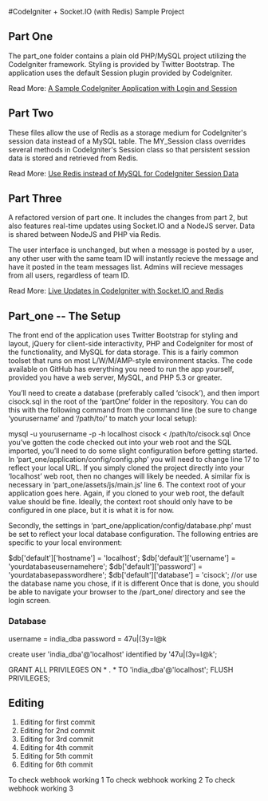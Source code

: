 #CodeIgniter + Socket.IO (with Redis) Sample Project


## Part One
The part\_one folder contains a plain old PHP/MySQL project utilizing the CodeIgniter framework. Styling is provided by Twitter Bootstrap.  The application uses the default Session plugin provided by CodeIgniter.

Read More: [A Sample CodeIgniter Application with Login and Session](http://ericterpstra.com/2013/03/a-sample-codeigniter-application-with-login-and-session/ "Part One Blog Link")
 
## Part Two
These files allow the use of Redis as a storage medium for CodeIgniter's session data instead of a MySQL table.  The MY\_Session class overrides several methods in CodeIgniter's Session class so that persistent session data is stored and retrieved from Redis.

Read More: [Use Redis instead of MySQL for CodeIgniter Session Data](http://ericterpstra.com/2013/03/use-redis-instead-of-mysql-for-codeigniter-session-data/)

## Part Three
A refactored version of part one.  It includes the changes from part 2, but also features real-time updates using Socket.IO and a NodeJS server.  Data is shared between NodeJS and PHP via Redis.

The user interface is unchanged, but when a message is posted by a user, any other user with the same team ID will instantly recieve the message and have it posted in the team messages list.  Admins will recieve messages from all users, regardless of team ID.  

Read More: [Live Updates in CodeIgniter with Socket.IO and Redis](http://ericterpstra.com/2013/04/live-updates-in-codeigniter-with-socket-io-and-redis/)




## Part_one -- The Setup

The front end of the application uses Twitter Bootstrap for styling and layout, jQuery for client-side interactivity, PHP and CodeIgniter for most of the functionality, and MySQL for data storage. This is a fairly common toolset that runs on most L/W/M/AMP-style environment stacks. The code available on GitHub has everything you need to run the app yourself, provided you have a web server, MySQL, and PHP 5.3 or greater.

You’ll need to create a database (preferably called ‘cisock’), and then import cisock.sql in the root of the ‘partOne’ folder in the repository. You can do this with the following command from the command line (be sure to change ‘yourusername’ and ‘/path/to/’ to match your local setup):

mysql -u yourusername -p -h localhost cisock < /path/to/cisock.sql
Once you’ve gotten the code checked out into your web root and the SQL imported, you’ll need to do some slight configuration before getting started. In ‘part_one/application/config/config.php’ you will need to change line 17 to reflect your local URL. If you simply cloned the project directly into your ‘localhost’ web root, then no changes will likely be needed. A similar fix is necessary in ‘part_one/assets/js/main.js’ line 6. The context root of your application goes here. Again, if you cloned to your web root, the default value should be fine. Ideally, the context root should only have to be configured in one place, but it is what it is for now.

Secondly, the settings in ‘part_one/application/config/database.php’ must be set to reflect your local database configuration. The following entries are specific to your local environment:

$db['default']['hostname'] = 'localhost';
$db['default']['username'] = 'yourdatabaseusernamehere';
$db['default']['password'] = 'yourdatabasepasswordhere';
$db['default']['database'] = 'cisock'; //or use the database name you chose, if it is different
Once that is done, you should be able to navigate your browser to the /part_one/ directory and see the login screen.

### Database 

username = india_dba
password = 47u|(3y=I@k

create user 'india_dba'@'localhost' identified by '47u|(3y=I@k';

GRANT ALL PRIVILEGES ON * . * TO 'india_dba'@'localhost';
FLUSH PRIVILEGES;




## Editing
 1. Editing for first commit
 2. Editing for 2nd commit
 3. Editing for 3rd commit
 4. Editing for 4th commit
 5. Editing for 5th commit
 6. Editing for 6th commit


To check webhook working 1
To check webhook working 2
To check webhook working 3




